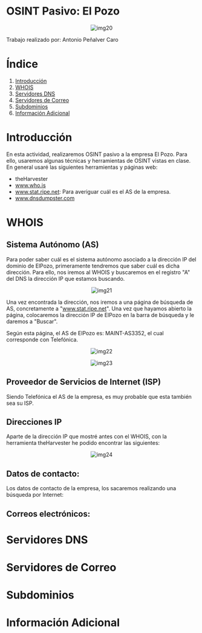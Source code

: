 # OSINT Pasivo: El Pozo

<p align="center">
  <img src="https://github.com/AntonioPC94/Hacking-Etico-23-24/blob/bf04887aea7feae1f0621fe7a3d4b347c575248d/Pr%C3%A1cticas/img/img20.png" alt="img20"/>
</p>

Trabajo realizado por: Antonio Peñalver Caro

#

# Índice

1. [Introducción](#introducción)
2. [WHOIS](#whois)
3. [Servidores DNS](#servidores-dns)
4. [Servidores de Correo](#servidores-de-correo)
5. [Subdominios](#subdominios)
6. [Información Adicional](información-adicional)

# Introducción

En esta actividad, realizaremos OSINT pasivo a la empresa El Pozo. Para ello, usaremos algunas técnicas y herramientas de OSINT vistas en clase. En general usaré las siguientes herramientas y páginas web:

- theHarvester
- www.who.is
- www.stat.ripe.net: Para averiguar cuál es el AS de la empresa.
- www.dnsdumpster.com

# WHOIS

## Sistema Autónomo (AS)

Para poder saber cuál es el sistema autónomo asociado a la dirección IP del dominio de ElPozo, primeramente tendremos que saber cuál es dicha dirección. Para ello, nos iremos al WHOIS y buscaremos en el registro "A" del DNS la dirección IP que estamos buscando.

<p align="center">
  <img src="" alt="img21"/>
</p>

Una vez encontrada la dirección, nos iremos a una página de búsqueda de AS, concretamente a "www.stat.ripe.net". Una vez que hayamos abierto la página, colocaremos la dirección IP de ElPozo en la barra de búsqueda y le daremos a "Buscar".

Según esta página, el AS de ElPozo es: MAINT-AS3352, el cual corresponde con Telefónica.

<p align="center">
  <img src="" alt="img22"/>
</p>

<p align="center">
  <img src="" alt="img23"/>
</p>

## Proveedor de Servicios de Internet (ISP)

Siendo Telefónica el AS de la empresa, es muy probable que esta también sea su ISP.

## Direcciones IP

Aparte de la dirección IP que mostré antes con el WHOIS, con la herramienta theHarvester he podido encontrar las siguientes:

<p align="center">
  <img src="" alt="img24"/>
</p>

## Datos de contacto:

Los datos de contacto de la empresa, los sacaremos realizando una búsqueda por Internet:


## Correos electrónicos:

# Servidores DNS

# Servidores de Correo

# Subdominios

# Información Adicional


